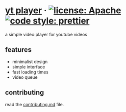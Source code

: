 # [yt player](https://unrealapex.github.io/yt-player/) &middot; [![license: Apache](https://img.shields.io/hexpm/l/apa?color=red)](LICENSE) [![code style: prettier](https://img.shields.io/badge/code_style-prettier-ff69b4.svg?style=round)](https://github.com/prettier/prettier) 

a simple video player for youtube videos

## features
- minimalist design
- simple interface
- fast loading times
- video queue

## contributing
read the [contributing.md](https://github.com/unrealapex/yt-player/blob/main/contributing.md) file.
